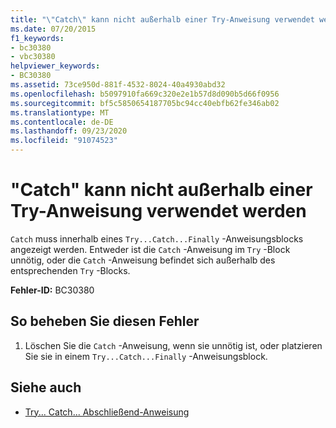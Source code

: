 ```yaml
---
title: "\"Catch\" kann nicht außerhalb einer Try-Anweisung verwendet werden"
ms.date: 07/20/2015
f1_keywords:
- bc30380
- vbc30380
helpviewer_keywords:
- BC30380
ms.assetid: 73ce950d-881f-4532-8024-40a4930abd32
ms.openlocfilehash: b5097910fa669c320e2e1b57d8d090b5d66f0956
ms.sourcegitcommit: bf5c5850654187705bc94cc40ebfb62fe346ab02
ms.translationtype: MT
ms.contentlocale: de-DE
ms.lasthandoff: 09/23/2020
ms.locfileid: "91074523"
---
```

# <a name="catch-cannot-appear-outside-a-try-statement"></a>"Catch" kann nicht außerhalb einer Try-Anweisung verwendet werden

`Catch` muss innerhalb eines `Try...Catch...Finally` -Anweisungsblocks angezeigt werden. Entweder ist die `Catch` -Anweisung im `Try` -Block unnötig, oder die `Catch` -Anweisung befindet sich außerhalb des entsprechenden `Try` -Blocks.  
  
 **Fehler-ID:** BC30380  
  
## <a name="to-correct-this-error"></a>So beheben Sie diesen Fehler  
  
1. Löschen Sie die `Catch` -Anweisung, wenn sie unnötig ist, oder platzieren Sie sie in einem `Try...Catch...Finally` -Anweisungsblock.  
  
## <a name="see-also"></a>Siehe auch

- [Try... Catch... Abschließend-Anweisung](../language-reference/statements/try-catch-finally-statement.md)
